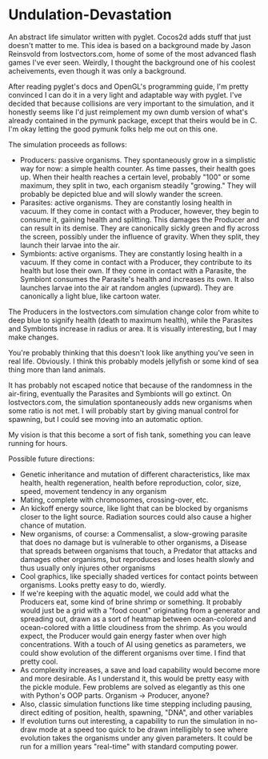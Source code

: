 # Undulation-Devastation
An abstract life simulator written with pyglet. Cocos2d adds stuff that just doesn't matter to me. This idea is based on a background made by Jason Reinsvold from lostvectors.com, home of some of the most advanced flash games I've ever seen. Weirdly, I thought the background one of his coolest acheivements, even though it was only a background.

After reading pyglet's docs and OpenGL's programming guide, I'm pretty convinced I can do it in a very light and adaptable way with pyglet. I've decided that because collisions are very important to the simulation, and it honestly seems like I'd just reimplement my own dumb version of what's already contained in the pymunk package, except that theirs would be in C. I'm okay letting the good pymunk folks help me out on this one.

The simulation proceeds as follows:
- Producers: passive organisms. They spontaneously grow in a simplistic way for now: a simple health counter. As time passes, their health goes up. When their health reaches a certain level, probably "100" or some maximum, they split in two, each organism steadily "growing." They will probably be depicted blue and will slowly wander the screen.
- Parasites: active organisms. They are constantly losing health in vacuum. If they come in contact with a Producer, however, they begin to consume it, gaining health and splitting. This damages the Producer and can result in its demise. They are canonically sickly green and fly across the screen, possibly under the influence of gravity. When they split, they launch their larvae into the air.
- Symbionts: active organisms. They are constantly losing health in a vacuum. If they come in contact with a Producer, they contribute to its health but lose their own. If they come in contact with a Parasite, the Symbiont consumes the Parasite's health and increases its own. It also launches larvae into the air at random angles (upward). They are canonically a light blue, like cartoon water.

The Producers in the lostvectors.com simulation change color from white to deep blue to signify health (death to maximum health), while the Parasites and Symbionts increase in radius or area. It is visually interesting, but I may make changes.

You're probably thinking that this doesn't look like anything you've seen in real life. Obviously. I think this probably models jellyfish or some kind of sea thing more than land animals.

It has probably not escaped notice that because of the randomness in the air-firing, eventually the Parasites and Symbionts will go extinct. On lostvectors.com, the simulation spontaneously adds new organisms when some ratio is not met. I will probably start by giving manual control for spawning, but I could see moving into an automatic option.

My vision is that this become a sort of fish tank, something you can leave running for hours.

Possible future directions:
- Genetic inheritance and mutation of different characteristics, like max health, health regeneration, health before reproduction, color, size, speed, movement tendency in any organism
- Mating, complete with chromosomes, crossing-over, etc.
- An kickoff energy source, like light that can be blocked by organisms closer to the light source. Radiation sources could also cause a higher chance of mutation.
- New organisms, of course: a Commensalist, a slow-growing parasite that does no damage but is vulnerable to other organisms, a Disease that spreads between organisms that touch, a Predator that attacks and damages other organisms, but reproduces and loses health slowly and thus usually only injures other organisms
- Cool graphics, like specially shaded vertices for contact points between organisms. Looks pretty easy to do, wierdly.
- If we're keeping with the aquatic model, we could add what the Producers eat, some kind of brine shrimp or something. It probably would just be a grid with a "food count" originating from a generator and spreading out, drawn as a sort of heatmap between ocean-colored and ocean-colored with a little cloudiness from the shrimp. As you would expect, the Producer would gain energy faster when over high concentrations. With a touch of AI using genetics as parameters, we could show evolution of the different organisms over time. I find that pretty cool.
- As complexity increases, a save and load capability would become more and more desirable. As I understand it, this would be pretty easy with the pickle module. Few problems are solved as elegantly as this one with Python's OOP parts. Organism -> Producer, anyone?
- Also, classic simulation functions like time stepping including pausing, direct editing of position, health, spawning, "DNA", and other variables
- If evolution turns out interesting, a capability to run the simulation in no-draw mode at a speed too quick to be drawn intelligibly to see where evolution takes the organisms under any given parameters. It could be run for a million years "real-time" with standard computing power.
